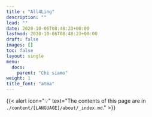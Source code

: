 ```yaml
---
title : "All4Ling"
description: ""
lead: ""
date: 2020-10-06T08:48:23+00:00
lastmod: 2020-10-06T08:48:23+00:00
draft: false
images: []
toc: false
layout: single
menu:
  docs:
    parent: "Chi siamo"
weight: 1
title_font: "atma"
---
```



{{< alert icon="💡" text="The contents of this page are in `./content/[LANGUAGE]/about/_index.md`." >}}
